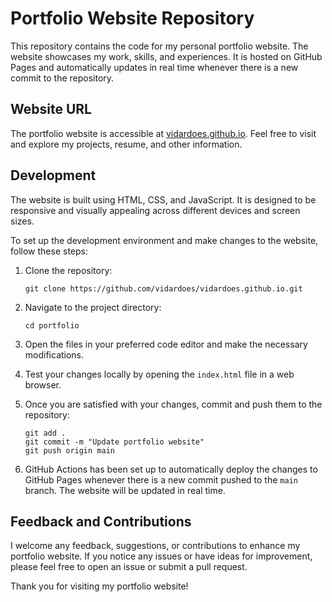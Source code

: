 # Portfolio Website Repository

This repository contains the code for my personal portfolio website. The website showcases my work, skills, and experiences. It is hosted on GitHub Pages and automatically updates in real time whenever there is a new commit to the repository.

## Website URL

The portfolio website is accessible at [vidardoes.github.io](https://vidardoes.github.io). Feel free to visit and explore my projects, resume, and other information.

## Development

The website is built using HTML, CSS, and JavaScript. It is designed to be responsive and visually appealing across different devices and screen sizes.

To set up the development environment and make changes to the website, follow these steps:

1. Clone the repository:

   ```shell
   git clone https://github.com/vidardoes/vidardoes.github.io.git
   ```

2. Navigate to the project directory:

   ```shell
   cd portfolio
   ```

3. Open the files in your preferred code editor and make the necessary modifications.

4. Test your changes locally by opening the `index.html` file in a web browser.

5. Once you are satisfied with your changes, commit and push them to the repository:

   ```shell
   git add .
   git commit -m "Update portfolio website"
   git push origin main
   ```

6. GitHub Actions has been set up to automatically deploy the changes to GitHub Pages whenever there is a new commit pushed to the `main` branch. The website will be updated in real time.

## Feedback and Contributions

I welcome any feedback, suggestions, or contributions to enhance my portfolio website. If you notice any issues or have ideas for improvement, please feel free to open an issue or submit a pull request.

Thank you for visiting my portfolio website!

